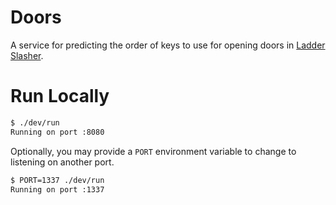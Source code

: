 # Doors

A service for predicting the order of keys to use for opening doors in [Ladder Slasher](https://ladderslasher.d2jsp.org/).

# Run Locally

```bash
$ ./dev/run
Running on port :8080
```

Optionally, you may provide a `PORT` environment variable to change to listening on another port.

```bash
$ PORT=1337 ./dev/run
Running on port :1337
```
